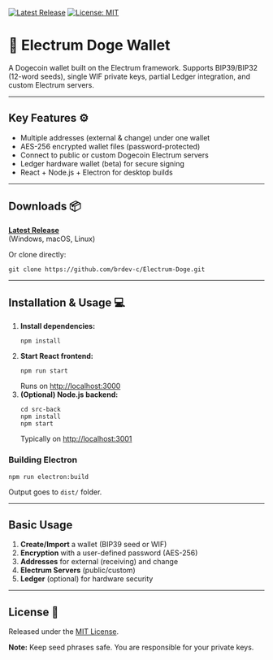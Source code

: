 [![Latest Release](https://img.shields.io/github/v/release/brdev-c/Electrum-Doge?include_prereleases&style=flat-square)](https://github.com/brdev-c/Electrum-Doge/releases)
[![License: MIT](https://img.shields.io/badge/license-MIT-green.svg)](https://github.com/brdev-c/Electrum-Doge/blob/main/LICENSE)
<!DOCTYPE html>
<html lang="en">
<body>
<h1> 🌟 Electrum Doge Wallet</h1>
<p>
  A Dogecoin wallet built on the Electrum framework. Supports BIP39/BIP32 (12-word seeds),  
  single WIF private keys, partial Ledger integration, and custom Electrum servers.
</p>

<hr>

<h2>Key Features ⚙️</h2>
<ul>
  <li>Multiple addresses (external &amp; change) under one wallet</li>
  <li>AES-256 encrypted wallet files (password-protected)</li>
  <li>Connect to public or custom Dogecoin Electrum servers</li>
  <li>Ledger hardware wallet (beta) for secure signing</li>
  <li>React + Node.js + Electron for desktop builds</li>
</ul>

<hr>

<h2>Downloads 📦</h2>
<p>
  <strong><a href="https://github.com/brdev-c/Electrum-Doge/releases">Latest Release</a></strong><br>
  (Windows, macOS, Linux)
</p>
<p>Or clone directly:</p>
<pre><code>git clone https://github.com/brdev-c/Electrum-Doge.git</code></pre>

<hr>

<h2>Installation &amp; Usage 💻</h2>
<ol>
  <li>
    <strong>Install dependencies:</strong>
    <pre><code>npm install</code></pre>
  </li>
  <li>
    <strong>Start React frontend:</strong>
    <pre><code>npm run start</code></pre>
    Runs on <a href="http://localhost:3000">http://localhost:3000</a>
  </li>
  <li>
    <strong>(Optional) Node.js backend:</strong>
    <pre><code>cd src-back
npm install
npm start</code></pre>
    Typically on <a href="http://localhost:3001">http://localhost:3001</a>
  </li>
</ol>

<h3>Building Electron</h3>
<pre><code>npm run electron:build</code></pre>
<p>Output goes to <code>dist/</code> folder.</p>

<hr>

<h2>Basic Usage</h2>
<ol>
  <li><strong>Create/Import</strong> a wallet (BIP39 seed or WIF)</li>
  <li><strong>Encryption</strong> with a user-defined password (AES-256)</li>
  <li><strong>Addresses</strong> for external (receiving) and change</li>
  <li><strong>Electrum Servers</strong> (public/custom)</li>
  <li><strong>Ledger</strong> (optional) for hardware security</li>
</ol>



<hr>

<h2>License 📄</h2>
<p>Released under the <a href="LICENSE">MIT License</a>.</p>
<p><strong>Note:</strong> Keep seed phrases safe. You are responsible for your private keys.</p>

</body>
</html>
